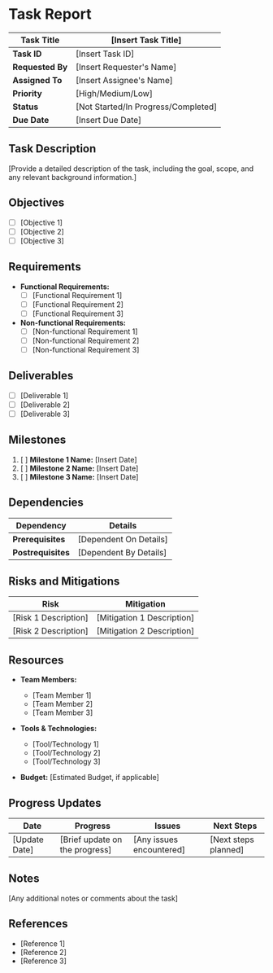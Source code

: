 # Task Report

| **Task Title**   | [Insert Task Title]                 |
| ---------------- | ----------------------------------- |
| **Task ID**      | [Insert Task ID]                    |
| **Requested By** | [Insert Requester's Name]           |
| **Assigned To**  | [Insert Assignee's Name]            |
| **Priority**     | [High/Medium/Low]                   |
| **Status**       | [Not Started/In Progress/Completed] |
| **Due Date**     | [Insert Due Date]                   |

## Task Description

[Provide a detailed description of the task, including the goal, scope, and any relevant background information.]

## Objectives

- [ ] [Objective 1]
- [ ] [Objective 2]
- [ ] [Objective 3]

## Requirements

- **Functional Requirements:**
    - [ ]  [Functional Requirement 1]
    - [ ]  [Functional Requirement 2]
    - [ ]  [Functional Requirement 3]

- **Non-functional Requirements:**
    - [ ]  [Non-functional Requirement 1]
    - [ ]  [Non-functional Requirement 2]
    - [ ]  [Non-functional Requirement 3]

## Deliverables

- [ ]  [Deliverable 1]
- [ ]  [Deliverable 2]
- [ ]  [Deliverable 3]

## Milestones

1. [ ]  **Milestone 1 Name:** [Insert Date]
2. [ ]  **Milestone 2 Name:** [Insert Date]
3. [ ]  **Milestone 3 Name:** [Insert Date]

## Dependencies

| **Dependency**     | **Details**            |
| ------------------ | ---------------------- |
| **Prerequisites**  | [Dependent On Details] |
| **Postrequisites** | [Dependent By Details] |

## Risks and Mitigations

|**Risk**|**Mitigation**|
|---|---|
|[Risk 1 Description]|[Mitigation 1 Description]|
|[Risk 2 Description]|[Mitigation 2 Description]|

## Resources

- **Team Members:**
    - [Team Member 1]
    - [Team Member 2]
    - [Team Member 3]

- **Tools & Technologies:**
    - [Tool/Technology 1]
    - [Tool/Technology 2]
    - [Tool/Technology 3]

- **Budget:** [Estimated Budget, if applicable]

## Progress Updates

|**Date**|**Progress**|**Issues**|**Next Steps**|
|---|---|---|---|
|[Update Date]|[Brief update on the progress]|[Any issues encountered]|[Next steps planned]|

## Notes

[Any additional notes or comments about the task]

## References

- [Reference 1]
- [Reference 2]
- [Reference 3]